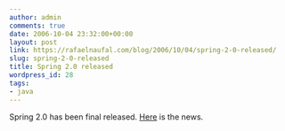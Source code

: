 ```yaml
---
author: admin
comments: true
date: 2006-10-04 23:32:00+00:00
layout: post
link: https://rafaelnaufal.com/blog/2006/10/04/spring-2-0-released/
slug: spring-2-0-released
title: Spring 2.0 released
wordpress_id: 28
tags:
- java
---
```


Spring 2.0 has been final released. [Here](http://www.theserverside.com/news/thread.tss?thread_id=42460) is the news.
